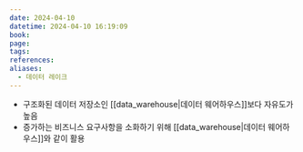```yaml
---
date: 2024-04-10
datetime: 2024-04-10 16:19:09
book: 
page: 
tags: 
references: 
aliases:
  - 데이터 레이크
---
```

- 구조화된 데이터 저장소인 [[data_warehouse|데이터 웨어하우스]]보다 자유도가 높음
- 증가하는 비즈니스 요구사항을 소화하기 위해 [[data_warehouse|데이터 웨어하우스]]와 같이 활용